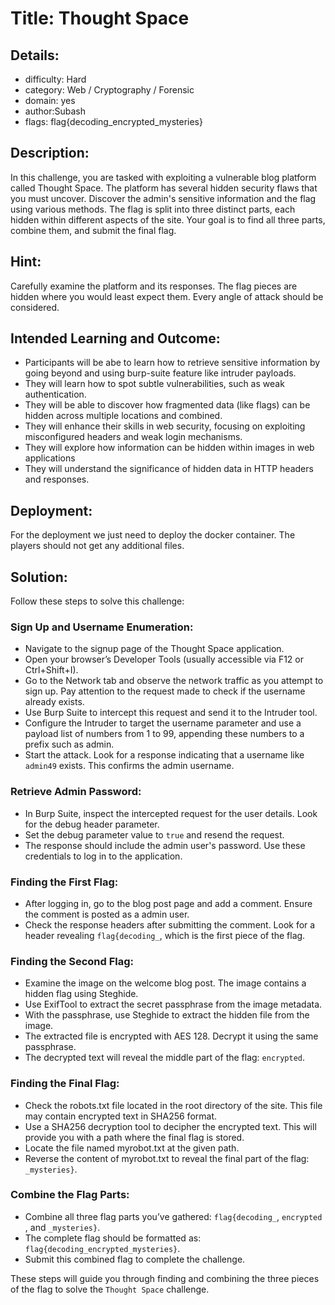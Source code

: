# Title: Thought Space

## Details:
* difficulty: Hard
* category: Web / Cryptography / Forensic
* domain: yes
* author:Subash
* flags: flag{decoding_encrypted_mysteries}

## Description:
In this challenge, you are tasked with exploiting a vulnerable blog platform called Thought Space. The platform has several hidden security flaws that you must uncover. Discover the admin's sensitive information and the flag using various methods. The flag is split into three distinct parts, each hidden within different aspects of the site. Your goal is to find all three parts, combine them, and submit the final flag.

## Hint:
Carefully examine the platform and its responses. The flag pieces are hidden where you would least expect them. Every angle of attack should be considered.

## Intended Learning and Outcome:
- Participants will be abe to learn how to retrieve sensitive information by going beyond and using burp-suite feature like intruder payloads.
- They will learn how to spot subtle vulnerabilities, such as weak authentication.
- They will be able to discover how fragmented data (like flags) can be hidden across multiple locations and combined.
- They will enhance their skills in web security, focusing on exploiting misconfigured headers and weak login mechanisms.
- They will explore how information can be hidden within images in web applications
- They will understand the significance of hidden data in HTTP headers and responses.

## Deployment:
For the deployment we just need to deploy the docker container. The players should not get any additional files.


## Solution:
Follow these steps to solve this challenge:

### Sign Up and Username Enumeration:
- Navigate to the signup page of the Thought Space application.
- Open your browser’s Developer Tools (usually accessible via F12 or Ctrl+Shift+I).
- Go to the Network tab and observe the network traffic as you attempt to sign up. Pay attention to the request made to check if the username already exists.
- Use Burp Suite to intercept this request and send it to the Intruder tool.
- Configure the Intruder to target the username parameter and use a payload list of numbers from 1 to 99, appending these numbers to a prefix such as admin.
- Start the attack. Look for a response indicating that a username like `admin49` exists. This confirms the admin username.

### Retrieve Admin Password:
- In Burp Suite, inspect the intercepted request for the user details. Look for the debug header parameter.
- Set the debug parameter value to `true` and resend the request.
- The response should include the admin user's password. Use these credentials to log in to the application.

### Finding the First Flag:
- After logging in, go to the blog post page and add a comment. Ensure the comment is posted as a admin user.
- Check the response headers after submitting the comment. Look for a header revealing `flag{decoding_`, which is the first piece of the flag.

### Finding the Second Flag:
- Examine the image on the welcome blog post. The image contains a hidden flag using Steghide.
- Use ExifTool to extract the secret passphrase from the image metadata.
- With the passphrase, use Steghide to extract the hidden file from the image.
- The extracted file is encrypted with AES 128. Decrypt it using the same passphrase.
- The decrypted text will reveal the middle part of the flag: `encrypted`.

### Finding the Final Flag:
- Check the robots.txt file located in the root directory of the site. This file may contain encrypted text in SHA256 format.
- Use a SHA256 decryption tool to decipher the encrypted text. This will provide you with a path where the final flag is stored.
- Locate the file named myrobot.txt at the given path.
- Reverse the content of myrobot.txt to reveal the final part of the flag: `_mysteries}`.

### Combine the Flag Parts:
- Combine all three flag parts you’ve gathered: `flag{decoding_`, `encrypted` , and `_mysteries}`.
- The complete flag should be formatted as: `flag{decoding_encrypted_mysteries}`.
- Submit this combined flag to complete the challenge.

These steps will guide you through finding and combining the three pieces of the flag to solve the `Thought Space` challenge.